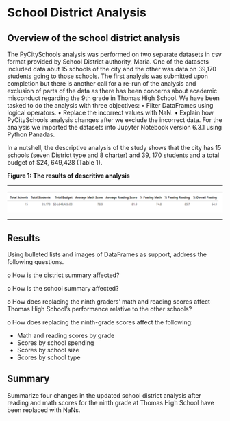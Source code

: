 # School District Analysis

## Overview of the school district analysis 

The PyCitySchools analysis was performed on two separate datasets in csv format provided by School District authority, Maria. One of the datasets included data abut 15 schools of the city and the other was data on 39,170 students going to those schools. The first analysis was submitted upon completion but there is another call for a re-run of the analysis and exclusion of parts of the data as there has been concerns about academic misconduct regarding the 9th grade in Thomas High School. 
We have been tasked to do the analysis with three objectives: 
 •	Filter DataFrames using logical operators.
 •	Replace the incorrect values with NaN.
 •	Explain how PyCitySchools analysis changes after we exclude the incorrect data.
For the analysis we imported the datasets into Jupyter Notebook version 6.3.1 using Python Panadas. 

In a nutshell, the descriptive analysis of the study shows that the city has 15 schools (seven District type and 8 charter) and 39, 170 students and a total budget of $24, 649,428 (Table 1).

**Figure 1: The results of descritive analysis**

-------
![1-Descriptive.png](https://github.com/BHashemi2021/School_District_Analysis/blob/main/Resources/1-Descriptive.png)

------

## Results

Using bulleted lists and images of DataFrames as support, address the following questions.

o	How is the district summary affected?

o	How is the school summary affected?

o	How does replacing the ninth graders’ math and reading scores affect Thomas High School’s performance relative to the other schools?

o	How does replacing the ninth-grade scores affect the following:

  * Math and reading scores by grade
  * Scores by school spending
  * Scores by school size
  * Scores by school type

## Summary

Summarize four changes in the updated school district analysis after reading and math scores for the ninth grade at Thomas High School have been replaced with NaNs.
